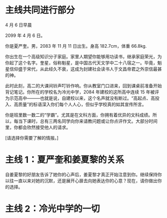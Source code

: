# 主线共同进行部分

4 月 6 日早晨

2099 年 4 月 6 日。

你是夏严奎。男，2083 年 11 月 11 日出生。身高 182.7cm，体重 66.8kg.

你出生在一个高级知识分子家庭。家里人期望你能够用功读书，继承家庭荣光，为你起了这个名字。奎星，俗称魁星，是中国古代天文学中二十八宿之一。毕竟，魁星信仰盛于宋代，从此经久不衰，这成为封建社会读书人于文昌帝君之外崇信最甚的神。

此时此刻，高二的大课间铃声叮铃作响。你从教室门口进来，回到课桌前准备开始背记笔记。你所在的学校名为冷光中学，2084 年建校的这所高中连续 15 年被评为示范高中———也就是说，自建校以来，这个名声就没有断过。“高起点、高投入、高质量”的标语深入你们每个人人心，但似乎学校真的如其宣传所言。

你是班里数一数二的“学霸”。尤其是在文科方面，你拥有着优异的文科成绩。所以，每当下课时，总有三两名同学向你来请教问题或让你点评作文。大部分时间里，你都会欣然接受他人的请求。

[请选择你需要了解的情报。]

# 主线 1：夏严奎和姜夏黎的关系

自姜夏黎的好朋友告诉了她你的心声后，姜夏黎才真正开始注意到你。继续保持你以往一直以来对她的沉默，还是展开心扉去向她表达你的心意？现在，请你做出你的选择。



# 主线 2：冷光中学的一切